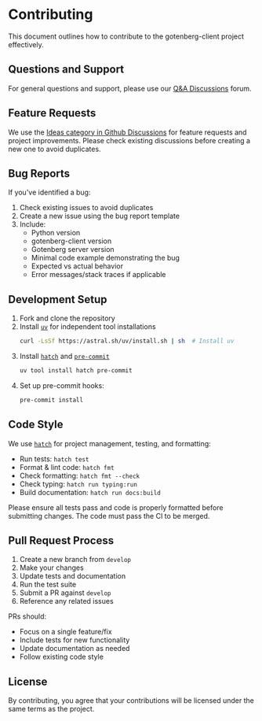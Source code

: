 # Contributing

This document outlines how to contribute to the gotenberg-client project effectively.

## Questions and Support

For general questions and support, please use our [Q&A Discussions](https://github.com/stumpylog/gotenberg-client/discussions/categories/q-a) forum.

## Feature Requests

We use the [Ideas category in Github Discussions](https://github.com/stumpylog/gotenberg-client/discussions/categories/ideas) for feature requests and project improvements. Please check existing discussions before creating a new one to avoid duplicates.

## Bug Reports

If you've identified a bug:

1. Check existing issues to avoid duplicates
2. Create a new issue using the bug report template
3. Include:
   - Python version
   - gotenberg-client version
   - Gotenberg server version
   - Minimal code example demonstrating the bug
   - Expected vs actual behavior
   - Error messages/stack traces if applicable

## Development Setup

1. Fork and clone the repository
1. Install [`uv`](https://astral.sh/uv/) for independent tool installations
   ```bash
   curl -LsSf https://astral.sh/uv/install.sh | sh  # Install uv
   ```
1. Install [`hatch`](https://github.com/pypa/hatch) and [`pre-commit`](https://github.com/pre-commit/pre-commit)
   ```bash
   uv tool install hatch pre-commit
   ```
1. Set up pre-commit hooks:
   ```bash
   pre-commit install
   ```

## Code Style

We use [`hatch`](https://github.com/pypa/hatch) for project management, testing, and formatting:

- Run tests: `hatch test`
- Format & lint code: `hatch fmt`
- Check formatting: `hatch fmt --check`
- Check typing: `hatch run typing:run`
- Build documentation: `hatch run docs:build`

Please ensure all tests pass and code is properly formatted before submitting changes. The code must pass the CI to be merged.

## Pull Request Process

1. Create a new branch from `develop`
2. Make your changes
3. Update tests and documentation
4. Run the test suite
5. Submit a PR against `develop`
6. Reference any related issues

PRs should:

- Focus on a single feature/fix
- Include tests for new functionality
- Update documentation as needed
- Follow existing code style

## License

By contributing, you agree that your contributions will be licensed under the same terms as the project.
